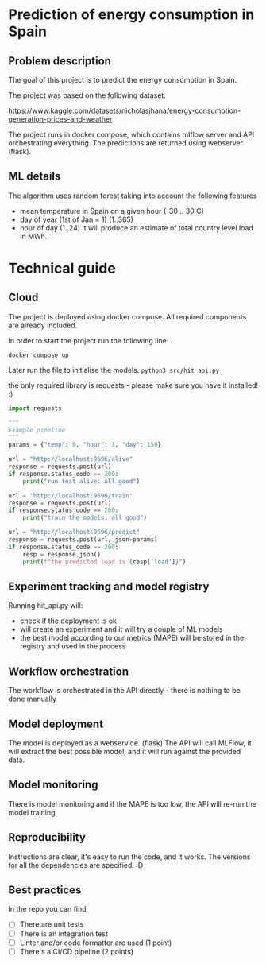 # Prediction of energy consumption in Spain

## Problem description
The goal of this project is to predict the energy consumption in Spain.

The project was based on the following dataset.

https://www.kaggle.com/datasets/nicholasjhana/energy-consumption-generation-prices-and-weather

The project runs in docker compose, which contains mlflow server and API orchestrating everything. 
The predictions are returned using webserver (flask). 

## ML details
The algorithm uses random forest taking into account the following features
- mean temperature in Spain on a given hour (-30 .. 30 C) 
- day of year (1st of Jan = 1) (1..365)
- hour of day (1..24)
it will produce an estimate of total country level load in MWh. 

# Technical guide

## Cloud

The project is deployed using docker compose. All required components are already included.

In order to start the project run the following line:

```docker compose up```

Later run the file to initialise the models.
```python3 src/hit_api.py```

the only required library is requests - please make sure you have it installed! :)

```python
import requests

"""
Example pipeline
"""
params = {"temp": 0, "hour": 1, "day": 150}

url = "http://localhost:9696/alive"
response = requests.post(url)
if response.status_code == 200:
    print("run test alive: all good")

url = 'http://localhost:9696/train'
response = requests.post(url)
if response.status_code == 200:
    print("train the models: all good")

url = "http://localhost:9696/predict"
response = requests.post(url, json=params)
if response.status_code == 200:
    resp = response.json()
    print(f"the predicted load is {resp['load']}")
```

## Experiment tracking and model registry

Running hit_api.py will:

- check if the deployment is ok
- will create an experiment and it will try a couple of ML models
- the best model according to our metrics (MAPE) will be stored in the registry and used in the process


## Workflow orchestration

The workflow is orchestrated in the API directly - there is nothing to be done manually

## Model deployment
The model is deployed as a webservice. (flask)
The API will call MLFlow, it will extract the best possible model, and it will run against the provided data.

## Model monitoring
There is model monitoring and if the MAPE is too low, the API will re-run the model training.   

##  Reproducibility
Instructions are clear, it's easy to run the code, and it works. The versions for all the dependencies
      are specified. :D 


## Best practices
In the repo you can find
* [ ] There are unit tests
* [ ] There is an integration test
* [ ] Linter and/or code formatter are used (1 point)
* [ ] There's a CI/CD pipeline (2 points)
